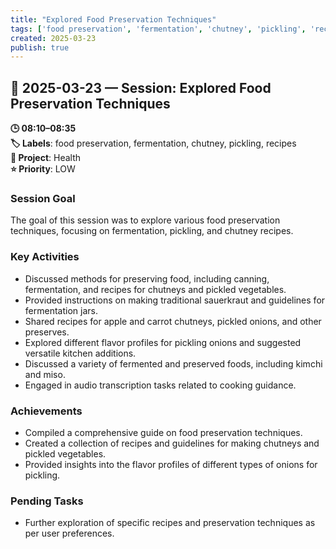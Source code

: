 ```yaml
---
title: "Explored Food Preservation Techniques"
tags: ['food preservation', 'fermentation', 'chutney', 'pickling', 'recipes']
created: 2025-03-23
publish: true
---
```


## 📅 2025-03-23 — Session: Explored Food Preservation Techniques

**🕒 08:10–08:35**  
**🏷️ Labels**: food preservation, fermentation, chutney, pickling, recipes  
**📂 Project**: Health  
**⭐ Priority**: LOW  


### Session Goal
The goal of this session was to explore various food preservation techniques, focusing on fermentation, pickling, and chutney recipes.

### Key Activities
- Discussed methods for preserving food, including canning, fermentation, and recipes for chutneys and pickled vegetables.
- Provided instructions on making traditional sauerkraut and guidelines for fermentation jars.
- Shared recipes for apple and carrot chutneys, pickled onions, and other preserves.
- Explored different flavor profiles for pickling onions and suggested versatile kitchen additions.
- Discussed a variety of fermented and preserved foods, including kimchi and miso.
- Engaged in audio transcription tasks related to cooking guidance.

### Achievements
- Compiled a comprehensive guide on food preservation techniques.
- Created a collection of recipes and guidelines for making chutneys and pickled vegetables.
- Provided insights into the flavor profiles of different types of onions for pickling.

### Pending Tasks
- Further exploration of specific recipes and preservation techniques as per user preferences.

